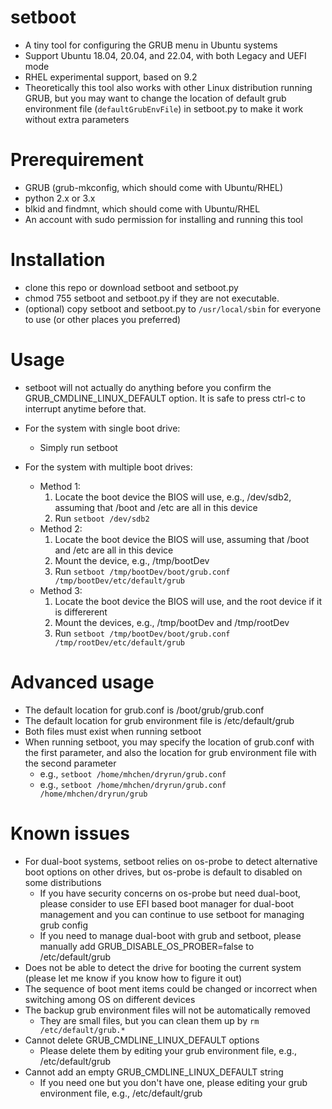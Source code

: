 # setboot
- A tiny tool for configuring the GRUB menu in Ubuntu systems
- Support Ubuntu 18.04, 20.04, and 22.04, with both Legacy and UEFI mode
- RHEL experimental support, based on 9.2
- Theoretically this tool also works with other Linux distribution running GRUB, but you may want to change the location of default grub environment file (`defaultGrubEnvFile`) in setboot.py to make it work without extra parameters

# Prerequirement
- GRUB (grub-mkconfig, which should come with Ubuntu/RHEL)
- python 2.x or 3.x
- blkid and findmnt, which should come with Ubuntu/RHEL
- An account with sudo permission for installing and running this tool

# Installation
- clone this repo or download setboot and setboot.py
- chmod 755 setboot and setboot.py if they are not executable.
- (optional) copy setboot and setboot.py to `/usr/local/sbin` for everyone to use (or other places you preferred)

# Usage
- setboot will not actually do anything before you confirm the GRUB_CMDLINE_LINUX_DEFAULT option. It is safe to press ctrl-c to interrupt anytime before that.
- For the system with single boot drive:
    - Simply run setboot

- For the system with multiple boot drives:
    - Method 1:
        1. Locate the boot device the BIOS will use, e.g., /dev/sdb2, assuming that /boot and /etc are all in this device
        2. Run `setboot /dev/sdb2`
    - Method 2:
        1. Locate the boot device the BIOS will use, assuming that /boot and /etc are all in this device
        2. Mount the device, e.g., /tmp/bootDev
        2. Run `setboot /tmp/bootDev/boot/grub.conf /tmp/bootDev/etc/default/grub`
    - Method 3:
        1. Locate the boot device the BIOS will use, and the root device if it is differerent
        2. Mount the devices, e.g., /tmp/bootDev and /tmp/rootDev
        2. Run `setboot /tmp/bootDev/boot/grub.conf /tmp/rootDev/etc/default/grub`

# Advanced usage
- The default location for grub.conf is /boot/grub/grub.conf
- The default location for grub environment file is /etc/default/grub
- Both files must exist when running setboot
- When running setboot, you may specify the location of grub.conf with the first parameter, and also the location for grub environment file with the second parameter
    - e.g., `setboot /home/mhchen/dryrun/grub.conf`
    - e.g., `setboot /home/mhchen/dryrun/grub.conf /home/mhchen/dryrun/grub`

# Known issues
- For dual-boot systems, setboot relies on os-probe to detect alternative boot options on other drives, but os-probe is default to disabled on some distributions
    - If you have security concerns on os-probe but need dual-boot, please consider to use EFI based boot manager for dual-boot management and you can continue to use setboot for managing grub config
    - If you need to manage dual-boot with grub and setboot, please manually add GRUB_DISABLE_OS_PROBER=false to /etc/default/grub
- Does not be able to detect the drive for booting the current system (please let me know if you know how to figure it out)
- The sequence of boot ment items could be changed or incorrect when switching among OS on different devices
- The backup grub environment files will not be automatically removed
    - They are small files, but you can clean them up by `rm /etc/default/grub.*`
- Cannot delete GRUB_CMDLINE_LINUX_DEFAULT options
    - Please delete them by editing your grub environment file, e.g., /etc/default/grub
- Cannot add an empty GRUB_CMDLINE_LINUX_DEFAULT string
    - If you need one but you don't have one, please editing your grub environment file, e.g., /etc/default/grub

